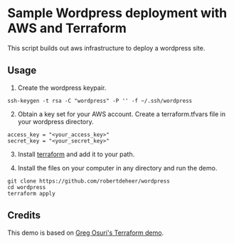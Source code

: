 # Sample Wordpress deployment with AWS and Terraform

This script builds out aws infrastructure to deploy a wordpress site.

## Usage

1. Create the wordpress keypair.

```ssh-keygen -t rsa -C "wordpress" -P '' -f ~/.ssh/wordpress```

2. Obtain a key set for your AWS account. Create a terraform.tfvars file in your
wordpress directory.

```
access_key = "<your_access_key>"
secret_key = "<your_secret_key>"
```

3. Install [terraform](https://www.terraform.io/downloads.html) and add it to your path.

4. Install the files on your computer in any directory and run the demo.

```
git clone https://github.com/robertdeheer/wordpress
cd wordpress
terraform apply
```

## Credits

This demo is based on [Greg Osuri's Terraform demo](https://www.airpair.com/aws/posts/ntiered-aws-docker-terraform-guide).
